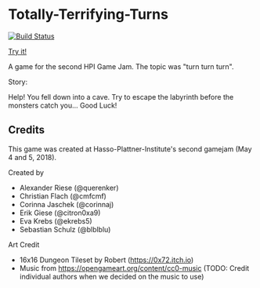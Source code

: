 # Totally-Terrifying-Turns
[![Build Status](https://travis-ci.org/GameDrivenDesign/Totally-Terrifying-Turns.svg?branch=master)](https://travis-ci.org//GameDrivenDesign/Totally-Terrifying-Turns)

[Try it!](https://gamedrivendesign.github.io/Totally-Terrifying-Turns/index.html)

A game for the second HPI Game Jam.
The topic was "turn turn turn".

Story:

Help!
You fell down into a cave. 
Try to escape the labyrinth before the monsters catch you...
Good Luck!

## Credits

This game was created at Hasso-Plattner-Institute's second gamejam (May 4 and 5, 2018).

Created by
- Alexander Riese (@querenker)
- Christian Flach (@cmfcmf)
- Corinna Jaschek (@corinnaj)
- Erik Giese (@citron0xa9)
- Eva Krebs (@ekrebs5)
- Sebastian Schulz (@blblblu)

Art Credit
- 16x16 Dungeon Tileset by Robert (https://0x72.itch.io)
- Music from https://opengameart.org/content/cc0-music 
  (TODO: Credit individual authors when we decided on the music to use)
